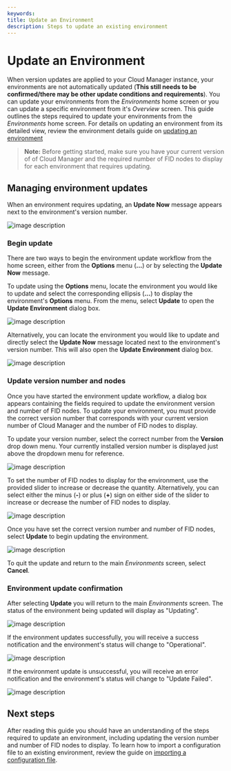 ```yaml
---
keywords:
title: Update an Environment
description: Steps to update an existing environment
---
```

# Update an Environment

When version updates are applied to your Cloud Manager instance, your environments are not automatically updated (**This still needs to be confirmed/there may be other update conditions and requirements**). You can update your environments from the *Environments* home screen or you can update a specific environment from it's *Overview* screen. This guide outlines the steps required to update your environments from the *Environments* home screen. For details on updating an environment from its detailed view, review the environment details guide on [updating an environment](../environment-details/update-environment.md)

> **Note:** Before getting started, make sure you have your current version of of Cloud Manager and the required number of FID nodes to display for each environment that requires updating.

## Managing environment updates

When an environment requires updating, an **Update Now** message appears next to the environment's version number.

![image description](images/update-now-notification.png)

### Begin update

There are two ways to begin the environment update workflow from the home screen, either from the **Options** menu (**...**) or by selecting the **Update Now** message.

To update using the **Options** menu, locate the environment you would like to update and select the corresponding ellipsis (**...**) to display the environment's **Options** menu. From the menu, select **Update** to open the **Update Environment** dialog box.

![image description](images/update-options-menu.png)

Alternatively, you can locate the environment you would like to update and directly select the **Update Now** message located next to the environment's version number. This will also open the **Update Environment** dialog box.

![image description](images/update-select-updatenow.png)

### Update version number and nodes

Once you have started the environment update workflow, a dialog box appears containing the fields required to update the environment version and number of FID nodes. To update your environment, you must provide the correct version number that corresponds with your current version number of Cloud Manager and the number of FID nodes to display.

To update your version number, select the correct number from the **Version** drop down menu. Your currently installed version number is displayed just above the dropdown menu for reference.

![image description](images/update-select-version.png)

To set the number of FID nodes to display for the environment, use the provided slider to increase or decrease the quantity. Alternatively, you can select either the minus (**-**) or plus (**+**) sign on either side of the slider to increase or decrease the number of FID nodes to display.

![image description](images/update-node-slider.png)

Once you have set the correct version number and number of FID nodes, select **Update** to begin updating the environment.

![image description](images/update-env-button.png)

To quit the update and return to the main *Environments* screen, select **Cancel**.

### Environment update confirmation

After selecting **Update** you will return to the main *Environments* screen. The status of the environment being updated will display as "Updating".

![image description](images/update-updating-status.png)

If the environment updates successfully, you will receive a success notification and the environment's status will change to "Operational".

![image description](images/update-successful.png)

If the environment update is unsuccessful, you will receive an error notification and the environment's status will change to "Update Failed".

![image description](images/update-failed.png)

## Next steps

After reading this guide you should have an understanding of the steps required to update an environment, including updating the version number and number of FID nodes to display. To learn how to import a configuration file to an existing environment, review the guide on [importing a configuration file](import-configuration-file.md).
